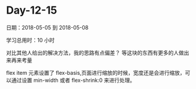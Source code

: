 # Day-12-15

日期：2018-05-05 到 2018-05-08

学习总用时：10 小时

对比其他人给出的解决方法，我的思路有点偏差？ 等这块的东西有更多的人做出来再来考量

flex item 元素设置了 flex-basis,页面进行缩放的时候，宽度还是会进行缩放，可以通过设置 min-width 或者 flex-shrink:0 来进行处理。
